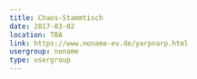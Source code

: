 ```yaml
---
title: Chaos-Stammtisch
date: 2017-03-02
location: TBA
link: https://www.noname-ev.de/yarpnarp.html
usergroup: noname
type: usergroup
---
```

